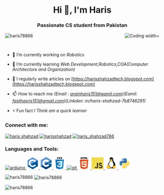 <h1 align="center">Hi 👋, I'm Haris</h1>
<h3 align="center">Passionate CS student from Pakistan</h3>
<img align="right" alt="Coding width="400" src="https://t4.ftcdn.net/jpg/02/78/37/47/360_F_278374738_ypRn0utOVnebuhmpSrDiwkzFsdqEm0aa.jpg">

<p align="left"> <img src="https://komarev.com/ghpvc/?username=haris78866&label=Profile%20views&color=0e75b6&style=flat" alt="haris78866" /> </p>

<p align="left"> <a href="https://twitter.com/" target="blank"><img src="https://img.shields.io/twitter/follow/?logo=twitter&style=for-the-badge" alt="" /></a> </p>

- 🔭 I’m currently working on *Robotics*

- 🌱 I’m currently learning *Web Development,Robotics,COA(Computer Architecture and Organization)*

- 📝 I regularly write articles on [https://harisshahzadtech.blogspot.com](https://harisshahzadtech.blogspot.com)

- 📫 How to reach me *(Email : arainharis151@gamil.com)(Eamil: fasthasris151@gmail.com)(Linkden :in/haris-shahzad-7b8746291)*

- ⚡ Fun fact *I Think am a quick learner*

<h3 align="left">Connect with me:</h3>
<p align="left">
<a href="https://linkedin.com/in/haris shahzad" target="blank"><img align="center" src="https://raw.githubusercontent.com/rahuldkjain/github-profile-readme-generator/master/src/images/icons/Social/linked-in-alt.svg" alt="haris shahzad" height="30" width="40" /></a>
<a href="https://www.codechef.com/users/harisshahzad" target="blank"><img align="center" src="https://cdn.jsdelivr.net/npm/simple-icons@3.1.0/icons/codechef.svg" alt="harisshahzad" height="30" width="40" /></a>
<a href="https://www.leetcode.com/haris_shahzad786" target="blank"><img align="center" src="https://raw.githubusercontent.com/rahuldkjain/github-profile-readme-generator/master/src/images/icons/Social/leet-code.svg" alt="haris_shahzad786" height="30" width="40" /></a>
</p>

<h3 align="left">Languages and Tools:</h3>
<p align="left"> <a href="https://www.arduino.cc/" target="_blank" rel="noreferrer"> <img src="https://cdn.worldvectorlogo.com/logos/arduino-1.svg" alt="arduino" width="40" height="40"/> </a> <a href="https://www.cprogramming.com/" target="_blank" rel="noreferrer"> <img src="https://raw.githubusercontent.com/devicons/devicon/master/icons/c/c-original.svg" alt="c" width="40" height="40"/> </a> <a href="https://www.w3schools.com/cpp/" target="_blank" rel="noreferrer"> <img src="https://raw.githubusercontent.com/devicons/devicon/master/icons/cplusplus/cplusplus-original.svg" alt="cplusplus" width="40" height="40"/> </a> <a href="https://www.w3schools.com/css/" target="_blank" rel="noreferrer"> <img src="https://raw.githubusercontent.com/devicons/devicon/master/icons/css3/css3-original-wordmark.svg" alt="css3" width="40" height="40"/> </a> <a href="https://git-scm.com/" target="_blank" rel="noreferrer"> <img src="https://www.vectorlogo.zone/logos/git-scm/git-scm-icon.svg" alt="git" width="40" height="40"/> </a> <a href="https://www.w3.org/html/" target="_blank" rel="noreferrer"> <img src="https://raw.githubusercontent.com/devicons/devicon/master/icons/html5/html5-original-wordmark.svg" alt="html5" width="40" height="40"/> </a> <a href="https://developer.mozilla.org/en-US/docs/Web/JavaScript" target="_blank" rel="noreferrer"> <img src="https://raw.githubusercontent.com/devicons/devicon/master/icons/javascript/javascript-original.svg" alt="javascript" width="40" height="40"/> </a> <a href="https://www.linux.org/" target="_blank" rel="noreferrer"> <img src="https://raw.githubusercontent.com/devicons/devicon/master/icons/linux/linux-original.svg" alt="linux" width="40" height="40"/> </a> <a href="https://www.python.org" target="_blank" rel="noreferrer"> <img src="https://raw.githubusercontent.com/devicons/devicon/master/icons/python/python-original.svg" alt="python" width="40" height="40"/> </a> </p>

<p><img align="left" src="https://github-readme-stats.vercel.app/api/top-langs?username=haris78866&show_icons=true&locale=en&layout=compact" alt="haris78866" /></p>

<p>&nbsp;<img align="center" src="https://github-readme-stats.vercel.app/api?username=haris78866&show_icons=true&locale=en" alt="haris78866" /></p>

<p><img align="center" src="https://github-readme-streak-stats.herokuapp.com/?user=haris78866&" alt="haris78866" /></p>
